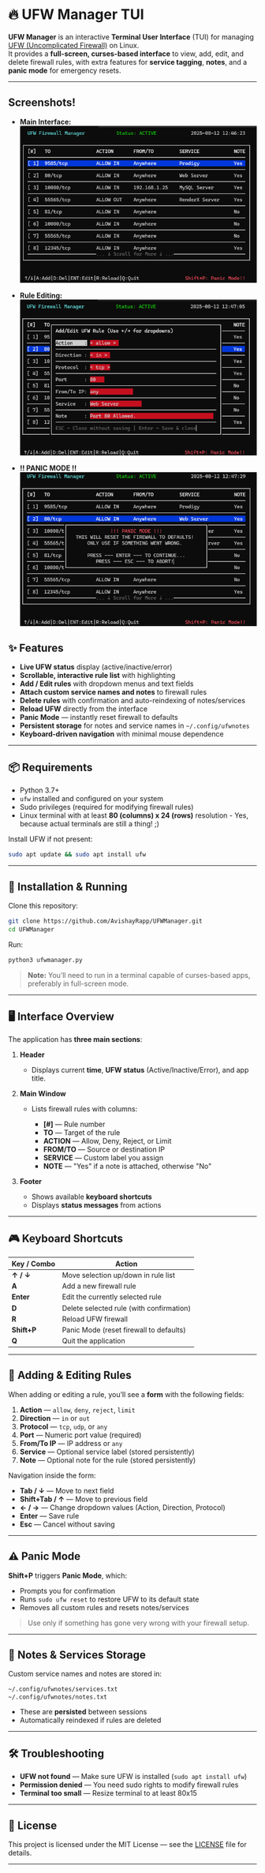 # 🔥 UFW Manager TUI

**UFW Manager** is an interactive **Terminal User Interface** (TUI) for managing [UFW (Uncomplicated Firewall)](https://wiki.ubuntu.com/UncomplicatedFirewall) on Linux.  
It provides a **full-screen, curses-based interface** to view, add, edit, and delete firewall rules, with extra features for **service tagging**, **notes**, and a **panic mode** for emergency resets.

---

## Screenshots!
 - **Main Interface:**
![ufw1](ufw1.png "Main Interface")

 - **Rule Editing:**
![ufw2](ufw2.png "Rule Editing")

 - **!! PANIC MODE !!**
![ufw3](ufw3.png "Main Interface")

## ✨ Features

- **Live UFW status** display (active/inactive/error)
- **Scrollable, interactive rule list** with highlighting
- **Add / Edit rules** with dropdown menus and text fields
- **Attach custom service names and notes** to firewall rules
- **Delete rules** with confirmation and auto-reindexing of notes/services
- **Reload UFW** directly from the interface
- **Panic Mode** — instantly reset firewall to defaults
- **Persistent storage** for notes and service names in `~/.config/ufwnotes`
- **Keyboard-driven navigation** with minimal mouse dependence

---

## 📦 Requirements

- Python 3.7+
- `ufw` installed and configured on your system
- Sudo privileges (required for modifying firewall rules)
- Linux terminal with at least **80 (columns) x 24 (rows)** resolution - Yes, because actual terminals are still a thing! ;)

Install UFW if not present:
```bash
sudo apt update && sudo apt install ufw
````

---

## 🚀 Installation & Running

Clone this repository:

```bash
git clone https://github.com/AvishayRapp/UFWManager.git
cd UFWManager
```

Run:

```bash
python3 ufwmanager.py
```

> **Note:** You’ll need to run in a terminal capable of curses-based apps, preferably in full-screen mode.

---

## 🖥 Interface Overview

The application has **three main sections**:

1. **Header**

   * Displays current **time**, **UFW status** (Active/Inactive/Error), and app title.

2. **Main Window**

   * Lists firewall rules with columns:

     * **\[#]** — Rule number
     * **TO** — Target of the rule
     * **ACTION** — Allow, Deny, Reject, or Limit
     * **FROM/TO** — Source or destination IP
     * **SERVICE** — Custom label you assign
     * **NOTE** — "Yes" if a note is attached, otherwise "No"

3. **Footer**

   * Shows available **keyboard shortcuts**
   * Displays **status messages** from actions

---

## 🎮 Keyboard Shortcuts

| Key / Combo | Action                                   |
| ----------- | ---------------------------------------- |
| **↑ / ↓**   | Move selection up/down in rule list      |
| **A**       | Add a new firewall rule                  |
| **Enter**   | Edit the currently selected rule         |
| **D**       | Delete selected rule (with confirmation) |
| **R**       | Reload UFW firewall                      |
| **Shift+P** | Panic Mode (reset firewall to defaults)  |
| **Q**       | Quit the application                     |

---

## 📝 Adding & Editing Rules

When adding or editing a rule, you’ll see a **form** with the following fields:

1. **Action** — `allow`, `deny`, `reject`, `limit`
2. **Direction** — `in` or `out`
3. **Protocol** — `tcp`, `udp`, or `any`
4. **Port** — Numeric port value (required)
5. **From/To IP** — IP address or `any`
6. **Service** — Optional service label (stored persistently)
7. **Note** — Optional note for the rule (stored persistently)

Navigation inside the form:

* **Tab / ↓** — Move to next field
* **Shift+Tab / ↑** — Move to previous field
* **← / →** — Change dropdown values (Action, Direction, Protocol)
* **Enter** — Save rule
* **Esc** — Cancel without saving

---

## ⚠ Panic Mode

**Shift+P** triggers **Panic Mode**, which:

* Prompts you for confirmation
* Runs `sudo ufw reset` to restore UFW to its default state
* Removes all custom rules and resets notes/services

> Use only if something has gone very wrong with your firewall setup.

---

## 📂 Notes & Services Storage

Custom service names and notes are stored in:

```
~/.config/ufwnotes/services.txt
~/.config/ufwnotes/notes.txt
```

* These are **persisted** between sessions
* Automatically reindexed if rules are deleted

---

## 🛠 Troubleshooting

* **UFW not found** — Make sure UFW is installed (`sudo apt install ufw`)
* **Permission denied** — You need sudo rights to modify firewall rules
* **Terminal too small** — Resize terminal to at least 80x15

---

## 📜 License

This project is licensed under the MIT License — see the [LICENSE](LICENSE) file for details.

---
